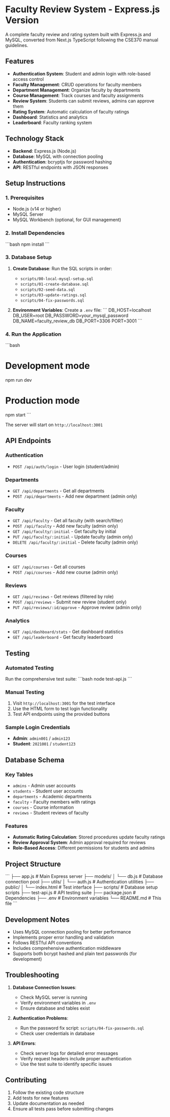 # Faculty Review System - Express.js Version

A complete faculty review and rating system built with Express.js and MySQL, converted from Next.js TypeScript following the CSE370 manual guidelines.

## Features

- **Authentication System**: Student and admin login with role-based access control
- **Faculty Management**: CRUD operations for faculty members
- **Department Management**: Organize faculty by departments
- **Course Management**: Track courses and faculty assignments
- **Review System**: Students can submit reviews, admins can approve them
- **Rating System**: Automatic calculation of faculty ratings
- **Dashboard**: Statistics and analytics
- **Leaderboard**: Faculty ranking system

## Technology Stack

- **Backend**: Express.js (Node.js)
- **Database**: MySQL with connection pooling
- **Authentication**: bcryptjs for password hashing
- **API**: RESTful endpoints with JSON responses

## Setup Instructions

### 1. Prerequisites

- Node.js (v14 or higher)
- MySQL Server
- MySQL Workbench (optional, for GUI management)

### 2. Install Dependencies

\`\`\`bash
npm install
\`\`\`

### 3. Database Setup

1. **Create Database**: Run the SQL scripts in order:
   - `scripts/00-local-mysql-setup.sql`
   - `scripts/01-create-database.sql`
   - `scripts/02-seed-data.sql`
   - `scripts/03-update-ratings.sql`
   - `scripts/04-fix-passwords.sql`

2. **Environment Variables**: Create a `.env` file:
   \`\`\`
   DB_HOST=localhost
   DB_USER=root
   DB_PASSWORD=your_mysql_password
   DB_NAME=faculty_review_db
   DB_PORT=3306
   PORT=3001
   \`\`\`

### 4. Run the Application

\`\`\`bash
# Development mode
npm run dev

# Production mode
npm start
\`\`\`

The server will start on `http://localhost:3001`

## API Endpoints

### Authentication
- `POST /api/auth/login` - User login (student/admin)

### Departments
- `GET /api/departments` - Get all departments
- `POST /api/departments` - Add new department (admin only)

### Faculty
- `GET /api/faculty` - Get all faculty (with search/filter)
- `POST /api/faculty` - Add new faculty (admin only)
- `GET /api/faculty/:initial` - Get faculty by initial
- `PUT /api/faculty/:initial` - Update faculty (admin only)
- `DELETE /api/faculty/:initial` - Delete faculty (admin only)

### Courses
- `GET /api/courses` - Get all courses
- `POST /api/courses` - Add new course (admin only)

### Reviews
- `GET /api/reviews` - Get reviews (filtered by role)
- `POST /api/reviews` - Submit new review (student only)
- `PUT /api/reviews/:id/approve` - Approve review (admin only)

### Analytics
- `GET /api/dashboard/stats` - Get dashboard statistics
- `GET /api/leaderboard` - Get faculty leaderboard

## Testing

### Automated Testing
Run the comprehensive test suite:
\`\`\`bash
node test-api.js
\`\`\`

### Manual Testing
1. Visit `http://localhost:3001` for the test interface
2. Use the HTML form to test login functionality
3. Test API endpoints using the provided buttons

### Sample Login Credentials
- **Admin**: `admin001` / `admin123`
- **Student**: `2021001` / `student123`

## Database Schema

### Key Tables
- `admins` - Admin user accounts
- `students` - Student user accounts
- `departments` - Academic departments
- `faculty` - Faculty members with ratings
- `courses` - Course information
- `reviews` - Student reviews of faculty

### Features
- **Automatic Rating Calculation**: Stored procedures update faculty ratings
- **Review Approval System**: Admin approval required for reviews
- **Role-Based Access**: Different permissions for students and admins

## Project Structure

\`\`\`
├── app.js                 # Main Express server
├── models/
│   └── db.js             # Database connection pool
├── utils/
│   └── auth.js           # Authentication utilities
├── public/
│   └── index.html        # Test interface
├── scripts/              # Database setup scripts
├── test-api.js           # API testing suite
├── package.json          # Dependencies
├── .env                  # Environment variables
└── README.md            # This file
\`\`\`

## Development Notes

- Uses MySQL connection pooling for better performance
- Implements proper error handling and validation
- Follows RESTful API conventions
- Includes comprehensive authentication middleware
- Supports both bcrypt hashed and plain text passwords (for development)

## Troubleshooting

1. **Database Connection Issues**:
   - Check MySQL server is running
   - Verify environment variables in `.env`
   - Ensure database and tables exist

2. **Authentication Problems**:
   - Run the password fix script: `scripts/04-fix-passwords.sql`
   - Check user credentials in database

3. **API Errors**:
   - Check server logs for detailed error messages
   - Verify request headers include proper authentication
   - Use the test suite to identify specific issues

## Contributing

1. Follow the existing code structure
2. Add tests for new features
3. Update documentation as needed
4. Ensure all tests pass before submitting changes
